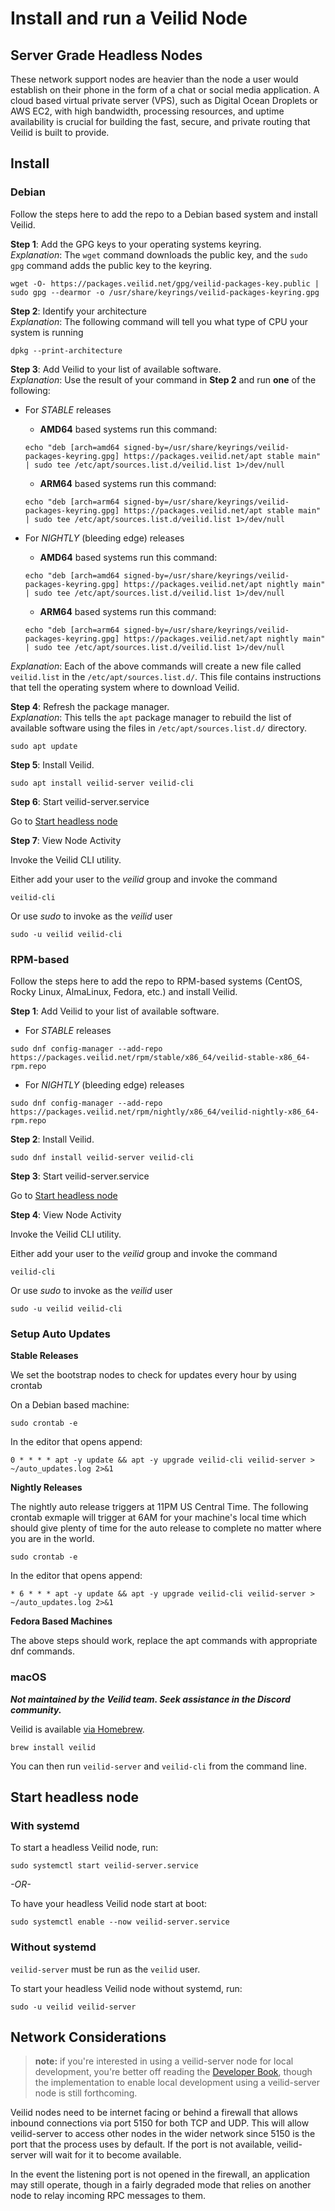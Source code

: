 # Install and run a Veilid Node

## Server Grade Headless Nodes

These network support nodes are heavier than the node a user would establish on their phone in the form of a chat or social media application. A cloud based virtual private server (VPS), such as Digital Ocean Droplets or AWS EC2, with high bandwidth, processing resources, and uptime availability is crucial for building the fast, secure, and private routing that Veilid is built to provide.

## Install

### Debian

Follow the steps here to add the repo to a Debian based system and install Veilid.

**Step 1**: Add the GPG keys to your operating systems keyring.<br />
*Explanation*: The `wget` command downloads the public key, and the `sudo gpg` command adds the public key to the keyring.

```shell
wget -O- https://packages.veilid.net/gpg/veilid-packages-key.public | sudo gpg --dearmor -o /usr/share/keyrings/veilid-packages-keyring.gpg
```

**Step 2**: Identify your architecture<br />
*Explanation*: The following command will tell you what type of CPU your system is running

```shell
dpkg --print-architecture
```

**Step 3**: Add Veilid to your list of available software.<br />
*Explanation*: Use the result of your command in **Step 2** and run **one** of the following:

- For *STABLE* releases
  - **AMD64** based systems run this command:

  ```shell
  echo "deb [arch=amd64 signed-by=/usr/share/keyrings/veilid-packages-keyring.gpg] https://packages.veilid.net/apt stable main" | sudo tee /etc/apt/sources.list.d/veilid.list 1>/dev/null
  ```

  - **ARM64** based systems run this command:

  ```shell
  echo "deb [arch=arm64 signed-by=/usr/share/keyrings/veilid-packages-keyring.gpg] https://packages.veilid.net/apt stable main" | sudo tee /etc/apt/sources.list.d/veilid.list 1>/dev/null
  ```

- For *NIGHTLY* (bleeding edge) releases
  - **AMD64** based systems run this command:

  ```shell
  echo "deb [arch=amd64 signed-by=/usr/share/keyrings/veilid-packages-keyring.gpg] https://packages.veilid.net/apt nightly main" | sudo tee /etc/apt/sources.list.d/veilid.list 1>/dev/null
  ```

  - **ARM64** based systems run this command:

  ```shell
  echo "deb [arch=arm64 signed-by=/usr/share/keyrings/veilid-packages-keyring.gpg] https://packages.veilid.net/apt nightly main" | sudo tee /etc/apt/sources.list.d/veilid.list 1>/dev/null
  ```


*Explanation*:
Each of the above commands will create a new file called `veilid.list` in the `/etc/apt/sources.list.d/`. This file contains instructions that tell the operating system where to download Veilid.

**Step 4**: Refresh the package manager.<br />
*Explanation*: This tells the `apt` package manager to rebuild the list of available software using the files in `/etc/apt/sources.list.d/` directory.

```shell
sudo apt update
```

**Step 5**: Install Veilid.

```shell
sudo apt install veilid-server veilid-cli
```

**Step 6**: Start veilid-server.service

Go to [Start headless node](#start-headless-node)

**Step 7**: View Node Activity

Invoke the Veilid CLI utility.

Either add your user to the _veilid_ group and invoke the command
```shell
veilid-cli
```
Or use _sudo_ to invoke as the _veilid_ user
```shell
sudo -u veilid veilid-cli
```

### RPM-based

Follow the steps here to add the repo to
RPM-based systems (CentOS, Rocky Linux, AlmaLinux, Fedora, etc.)
and install Veilid.

**Step 1**: Add Veilid to your list of available software.

- For *STABLE* releases

```shell
sudo dnf config-manager --add-repo https://packages.veilid.net/rpm/stable/x86_64/veilid-stable-x86_64-rpm.repo
```

- For *NIGHTLY* (bleeding edge) releases

```shell
sudo dnf config-manager --add-repo https://packages.veilid.net/rpm/nightly/x86_64/veilid-nightly-x86_64-rpm.repo
```

**Step 2**: Install Veilid.

```shell
sudo dnf install veilid-server veilid-cli
```

**Step 3**: Start veilid-server.service

Go to [Start headless node](#start-headless-node)

**Step 4**: View Node Activity

Invoke the Veilid CLI utility.

Either add your user to the _veilid_ group and invoke the command
```shell
veilid-cli
```
Or use _sudo_ to invoke as the _veilid_ user
```shell
sudo -u veilid veilid-cli
```

### Setup Auto Updates

**Stable Releases**

We set the bootstrap nodes to check for updates every hour by using crontab

On a Debian based machine:

```shell
sudo crontab -e
```

In the editor that opens append:
```shell
0 * * * * apt -y update && apt -y upgrade veilid-cli veilid-server > ~/auto_updates.log 2>&1
```

**Nightly Releases**

The nightly auto release triggers at 11PM US Central Time. The following crontab exmaple will
trigger at 6AM for your machine's local time which should give plenty of time for the auto release
to complete no matter where you are in the world.

```shell
sudo crontab -e
```

In the editor that opens append:
```shell
* 6 * * * apt -y update && apt -y upgrade veilid-cli veilid-server > ~/auto_updates.log 2>&1
```

**Fedora Based Machines**

The above steps should work, replace the apt commands with appropriate dnf commands.

### macOS
***Not maintained by the Veilid team. Seek assistance in the Discord community.***

Veilid is available [via Homebrew](https://formulae.brew.sh/formula/veilid).

```shell
brew install veilid
```

You can then run `veilid-server` and `veilid-cli` from the command line.

## Start headless node

### With systemd

To start a headless Veilid node, run:

```shell
sudo systemctl start veilid-server.service
```

*-OR-*

To have your headless Veilid node start at boot:

```shell
sudo systemctl enable --now veilid-server.service
```

### Without systemd

`veilid-server` must be run as the `veilid` user.

To start your headless Veilid node without systemd, run:

```shell
sudo -u veilid veilid-server
```

## Network Considerations

> **note:** if you're interested in using a veilid-server node for local development, you're better off reading the [Developer Book](https://veilid.gitlab.io/developer-book/), though the implementation to enable local development using a veilid-server node is still forthcoming.

Veilid nodes need to be internet facing or behind a firewall that allows inbound connections via port 5150 for both TCP and UDP. This will allow veilid-server to access other nodes in the wider network since 5150 is the port that the process uses by default. If the port is not available, veilid-server will wait for it to become available.

In the event the listening port is not opened in the firewall, an application may still operate, though in a fairly degraded mode that relies on another node to relay incoming RPC messages to them.
